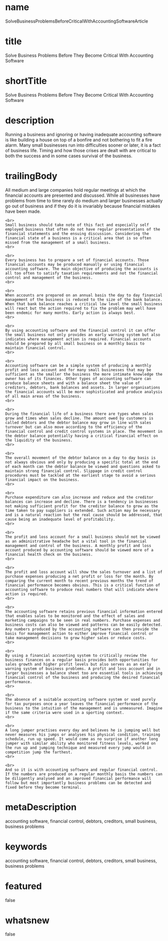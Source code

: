# name
SolveBusinessProblemsBeforeCriticalWithAccountingSoftwareArticle

# title
Solve Business Problems Before They Become Critical With Accounting Software

# shortTitle
Solve Business Problems Before They Become Critical With Accounting Software

# description
<p>Running a business and ignoring or having inadequate accounting software is like building a house on top of a bonfire and not bothering to fit a fire alarm. Many small businesses run into difficulties sooner or later, it is a fact of business life. Timing and how those crises are dealt with are critical to both the success and in some cases survival of the business.</p>

# trailingBody
<p>
    All medium and large companies hold regular meetings at which the financial accounts are presented and discussed. While all businesses have problems from time to time rarely do medium and larger businesses actually go out of business and if they do it is invariably because financial mistakes have been made.
    <br>
     
    <br>
    Small business should take note of this fact and especially self employed business that often do not have regular presentations of the financial statements and the ensuing discussion. Considering the financial state of a business is a critical area that is so often missed from the management of a small business.
    <br>
     
    <br>
    Every business has to prepare a set of financial accounts. Those financial accounts may be produced manually or using financial accounting software. The main objective of producing the accounts is all too often to satisfy taxation requirements and not the financial control and management of the business.
    <br>
     
    <br>
    When accounts are prepared on an annual basis the day to day financial management of the business is reduced to the size of the bank balance. When that bank balance reaches a critical low level the small business will react but the action required to fix the problem may well have been endemic for many months. Early action is always best.
    <br>
     
    <br>
    By using accounting software and the financial control it can offer the small business not only provides an early warning system but also indicates where management action is required. Financial accounts should be prepared by all small business on a monthly basis to maintain financial control.
    <br>
     
    <br>
    Accounting software can be a simple system of producing a monthly profit and loss account and for many small businesses that may be sufficient as the smaller the business the more intimate knowledge the owner has of its finances. Other types of accounting software can produce balance sheets and with a balance sheet the value of creditors, debtors, bank balances and assets. In larger organisations the financial accounts will be more sophisticated and produce analysis of all main areas of the business.
    <br>
     
    <br>
    During the financial life of a business there are types when sales grow and times when sales decline. The amount owed by customers is called debtors and the debtor balance may grow in line with sales turnover but can also move according to the efficiency of the financial control and credit control systems in place. The movement in the debtor balance potentially having a critical financial effect on the liquidity of the business.
    <br>
     
    <br>
    The overall movement of the debtor balance on a day to day basis is not always obvious and only by producing a specific total at the end of each month can the debtor balance be viewed and questions asked to maintain strong financial control. Slippage in credit control procedures must be tackled at the earliest stage to avoid a serious financial impact on the business.
    <br>
     
    <br>
    Purchase expenditure can also increase and reduce and the creditor balances can increase and decline. There is a tendency in businesses not making sufficient profit for the creditor balance to grow as the time taken to pay suppliers is extended. Such action may be necessary and is a natural reaction but the real cause should be addressed, that cause being an inadequate level of profitability.
    <br>
     
    <br>
    The profit and loss account for a small business should not be viewed as an administrative headache but a vital tool in the financial management and control of the business. A monthly profit and loss account produced by accounting software should be viewed more of a financial health check on the business.
    <br>
     
    <br>
    The profit and loss account will show the sales turnover and a list of purchase expenses producing a net profit or loss for the month. By comparing the current month to recent previous months the trend of financial performance becomes obvious. This is a critical function of accounting software to produce real numbers that will indicate where action is required.
    <br>
     
    <br>
    The accounting software retains previous financial information entered that enables sales to be monitored and the effect of sales and marketing campaigns to be seen in real numbers. Purchase expenses and business costs can also be viewed and patterns can be easily detected. Any numbers produced by the accounting software can then provide the basis for management action to either improve financial control or take management decisions to grow higher sales or reduce costs.
    <br>
     
    <br>
    By using a financial accounting system to critically review the business finances on a regular basis provides both opportunities for sales growth and higher profit levels but also serves as an early warning system of business problems. A profit and loss account and in larger businesses a balance sheet too are essential tools in achieving financial control of the business and producing the desired financial performance.
    <br>
     
    <br>
    The absence of a suitable accounting software system or used purely for tax purposes once a year leaves the financial performance of the business to the intuition of the management and is unmeasured. Imagine if the same criteria were used in a sporting context.
    <br>
     
    <br>
    A long jumper practises every day and believes he is jumping well but never measures his jumps or analyses his physical condition, training schedule, run up speed. It would come as no surprise if another long jumper with similar ability who monitored fitness levels, worked on the run up and jumping technique and measured every jump would in competition jump the farthest.
    <br>
     
    <br>
    And so it is with accounting software and regular financial control. If the numbers are produced on a regular monthly basis the numbers can be diligently analysed and an improved financial performance will follow but most importantly business problems can be detected and fixed before they become terminal.
</p>


# metaDescription
accounting software, financial control, debtors, creditors, small business, business problems

# keywords
accounting software, financial control, debtors, creditors, small business, business problems

# featured
false

# whatsnew
false

